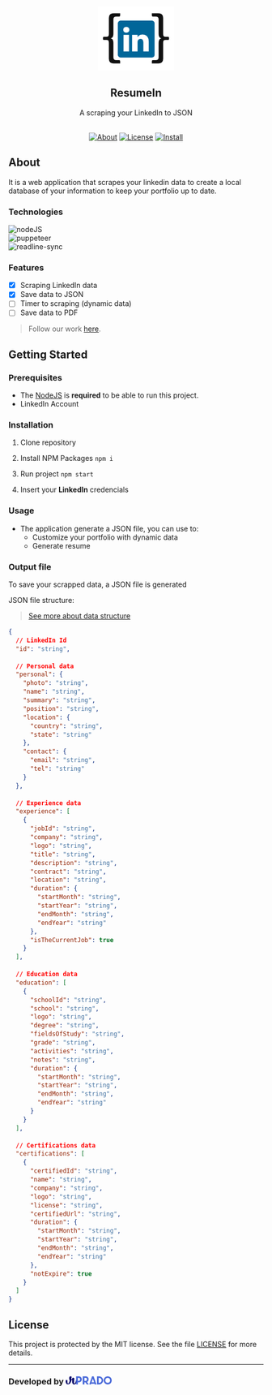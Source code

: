 <br>
<div align="center">
    <img src=".github/logo.png" alt="Logo Repo" width="150">
    <h2>
        ResumeIn
    </h2>
    A scraping your LinkedIn to JSON
</div>
<br>
<div align="center">

[![About](https://img.shields.io/badge/-About-212121)](#about)
[![License](https://img.shields.io/badge/-License-212121)](/LICENSE)
[![Install](https://img.shields.io/badge/-Getting%20Started-006699)](#getting-started)

</div>

## About

It is a web application that scrapes your linkedin data to create a local database of your information to keep your portfolio up to date.

### Technologies

![nodeJS](https://img.shields.io/badge/-v16.14.0-ffffff?style=social&label=nodeJS)</br>![puppeteer](https://img.shields.io/github/package-json/dependency-version/rpradosilva/resume-in/puppeteer?style=social)</br>![readline-sync](https://img.shields.io/github/package-json/dependency-version/rpradosilva/resume-in/readline-sync?style=social)

### Features

- [x] Scraping LinkedIn data
- [x] Save data to JSON
- [ ] Timer to scraping (dynamic data)
- [ ] Save data to PDF

> Follow our work [here](https://github.com/rpradosilva/resume-in/projects/1).

## Getting Started

### Prerequisites

- The [NodeJS](https://nodejs.org/) is **required** to be able to run this project.
- LinkedIn Account

### Installation

1. Clone repository

2. Install NPM Packages `npm i`

3. Run project `npm start`

4. Insert your **LinkedIn** credencials

### Usage

- The application generate a JSON file, you can use to:
  - Customize your portfolio with dynamic data
  - Generate resume

### Output file

To save your scrapped data, a JSON file is generated

JSON file structure:

> [See more about data structure](/.github/data-structure.md)

```json
{
  // LinkedIn Id
  "id": "string",

  // Personal data
  "personal": {
    "photo": "string",
    "name": "string",
    "summary": "string",
    "position": "string",
    "location": {
      "country": "string",
      "state": "string"
    },
    "contact": {
      "email": "string",
      "tel": "string"
    }
  },

  // Experience data
  "experience": [
    {
      "jobId": "string",
      "company": "string",
      "logo": "string",
      "title": "string",
      "description": "string",
      "contract": "string",
      "location": "string",
      "duration": {
        "startMonth": "string",
        "startYear": "string",
        "endMonth": "string",
        "endYear": "string"
      },
      "isTheCurrentJob": true
    }
  ],

  // Education data
  "education": [
    {
      "schoolId": "string",
      "school": "string",
      "logo": "string",
      "degree": "string",
      "fieldsOfStudy": "string",
      "grade": "string",
      "activities": "string",
      "notes": "string",
      "duration": {
        "startMonth": "string",
        "startYear": "string",
        "endMonth": "string",
        "endYear": "string"
      }
    }
  ],

  // Certifications data
  "certifications": [
    {
      "certifiedId": "string",
      "name": "string",
      "company": "string",
      "logo": "string",
      "license": "string",
      "certifiedUrl": "string",
      "duration": {
        "startMonth": "string",
        "startYear": "string",
        "endMonth": "string",
        "endYear": "string"
      },
      "notExpire": true
    }
  ]
}
```

## License

This project is protected by the MIT license. See the file [LICENSE](/LICENSE) for more details.

---

### **Developed by** [<img alt="Logo RPrado" src="https://raw.githubusercontent.com/rpradosilva/rpradosilva/master/.github/logo-rprado.png" width="91px" />](http://rprado.design)
